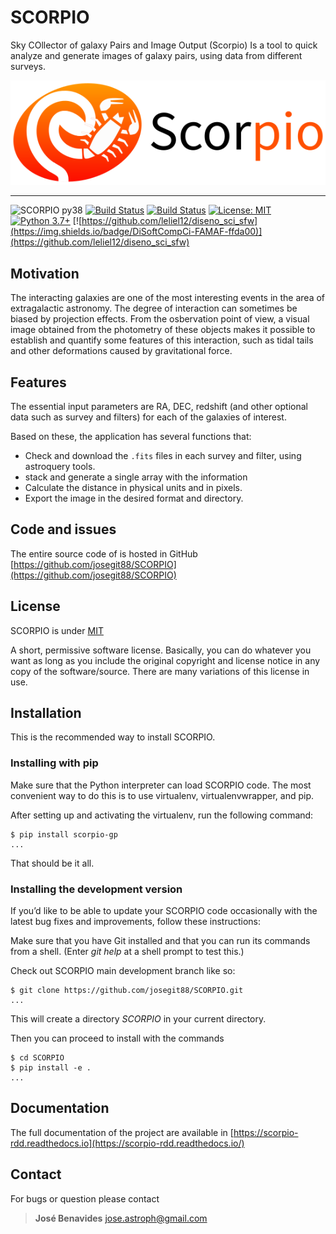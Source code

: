 # SCORPIO

Sky COllector of galaxy Pairs and Image Output (Scorpio) Is a tool to quick analyze and generate images of galaxy pairs, using data from different surveys.

![logo-scorpio](https://github.com/josegit88/SCORPIO/raw/master/res/scorpio.png)

----

![SCORPIO py38](https://github.com/josegit88/SCORPIO/workflows/SCORPIO%20py38/badge.svg)
[![Build Status](https://travis-ci.com/josegit88/SCORPIO.svg?branch=master)](https://travis-ci.com/josegit88/SCORPIO)
[![Build Status](https://readthedocs.org/projects/scorpio-rdd/badge/?version=latest)](https://scorpio-rdd.readthedocs.io/en/latest/?badge=latest)
[![License: MIT](https://img.shields.io/badge/License-MIT-blue.svg)](https://opensource.org/licenses/MIT)
[![Python 3.7+](https://img.shields.io/badge/python-3.7+-blue.svg)](https://www.python.org/downloads/release/python-370/)
[![https://github.com/leliel12/diseno_sci_sfw](https://img.shields.io/badge/DiSoftCompCi-FAMAF-ffda00)](https://github.com/leliel12/diseno_sci_sfw)


## Motivation

The interacting galaxies are one of the most interesting events in the area of extragalactic astronomy. The degree of interaction can sometimes be biased by projection effects. From the osbervation point of view, a visual image obtained from the photometry of these objects makes it possible to establish and quantify some features of this interaction, such as tidal tails and other deformations caused by gravitational force.

## Features

The essential input parameters are RA, DEC, redshift (and other optional data such as survey and filters) for each of the galaxies of interest.

Based on these, the application has several functions that:

- Check and download the `.fits` files in each survey and filter, using astroquery tools.
- stack and generate a single array with the information
- Calculate the distance in physical units and in pixels.
- Export the image in the desired format and directory.


## Code and issues

The entire source code of is hosted in GitHub
[https://github.com/josegit88/SCORPIO](https://github.com/josegit88/SCORPIO)

## License

SCORPIO is under
[MIT](https://www.tldrlegal.com/l/mit)

A short, permissive software license. Basically, you can do whatever you want as long as you include the original copyright and license notice in any copy of the software/source.  There are many variations of this license in use.


## Installation

This is the recommended way to install SCORPIO.

### Installing  with pip

Make sure that the Python interpreter can load SCORPIO code.
The most convenient way to do this is to use virtualenv, virtualenvwrapper, and pip.

After setting up and activating the virtualenv, run the following command:

```console
$ pip install scorpio-gp
...
```

That should be it all.

### Installing the development version

If you’d like to be able to update your SCORPIO code occasionally with the latest bug fixes and improvements, follow these instructions:

Make sure that you have Git installed and that you can run its commands from a shell.
(Enter *git help* at a shell prompt to test this.)

Check out SCORPIO main development branch like so:

```console
$ git clone https://github.com/josegit88/SCORPIO.git
...
```

This will create a directory *SCORPIO* in your current directory.

Then you can proceed to install with the commands

```console
$ cd SCORPIO
$ pip install -e .
...
```

## Documentation

The full documentation of the project are available in
[https://scorpio-rdd.readthedocs.io](https://scorpio-rdd.readthedocs.io/)

## Contact

For bugs or question please contact

> **José Benavides** [jose.astroph@gmail.com](jose.astroph@gmail.com)
